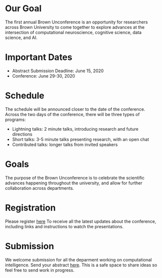 
# Our Goal  

The first annual Brown Unconference is an opportunity for researchers across Brown University to come together to explore advances at the intersection of computational neuroscience, cognitive science, data science, and AI. 

# Important Dates

* Abstract Submission Deadline: June 15, 2020
* Conference: June 29-30, 2020

# Schedule 

The schedule will be announced closer to the date of the conference. Across the two days of the conference, there will be three types of programs:

* Lightning talks: 2 minute talks, introducing research and future directions
* Short talks: 3-5 minute talks presenting research, with an open chat
* Contributed talks: longer talks from invited speakers


# Goals
The purpose of the Brown Unconference is to celebrate the scientific advances happening throughout the university, and allow for further collaboration across departments.

# Registration 

Please register [here](https://forms.gle/KWE3hSjzj956bLUa8) To receive all the latest updates about the conference, including links  and instructions to watch the presentations. 

# Submission 

We welcome submission for all the deparment working on computational intelligence. Send your abstract [here](https://forms.gle/MFgdotPbG68vgyMA6). This is a safe space to share ideas so feel free to send work in progress. 


    